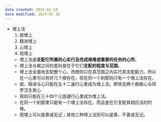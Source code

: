 ```yaml
---
date created: 2024-02-18
date modified: 2024-02-18
---
```

- 增上法
    1. 欲增上
    2. 精进增上
    3. 心增上
    4. 观增上
    - 增上法是**支配它所属的心实行及完成艰难或重要的任务的心所**。
    - 增上法与根之间的差别是在于它们**支配的程度与范围**。
    - 增上法全面地支配整个心，而根则只在其范围之内实行其支配能力。所以在一心里可以有好几个根存在，但在同一个刹那则只有一个增上法存在。
    - 欲、精进与心只能在五十二速行心里成为增上法，即除去两个痴根心与阿罗汉生笑心
    - 观则只能在三十四个三因速行心里成为增上法。
    - 在同一个刹那里只能有一个增上法存在，而且是在它支配其相应法的时候。
    - 观增上可以是善或无记；其他三种增上法则可以是善、不善或无记。
